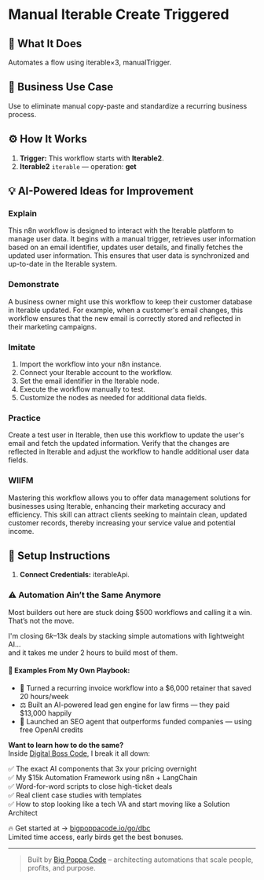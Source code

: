 # Manual Iterable Create Triggered
  ## 🚀 What It Does
  Automates a flow using iterable×3, manualTrigger.
  
  ## 💼 Business Use Case
  Use to eliminate manual copy-paste and standardize a recurring business process.
  
  ## ⚙️ How It Works
  1. **Trigger:** This workflow starts with **Iterable2**.
  2. **Iterable2** `iterable` — operation: **get**
  
  ## 💡 AI-Powered Ideas for Improvement
  ### Explain
This n8n workflow is designed to interact with the Iterable platform to manage user data. It begins with a manual trigger, retrieves user information based on an email identifier, updates user details, and finally fetches the updated user information. This ensures that user data is synchronized and up-to-date in the Iterable system.

### Demonstrate
A business owner might use this workflow to keep their customer database in Iterable updated. For example, when a customer's email changes, this workflow ensures that the new email is correctly stored and reflected in their marketing campaigns.

### Imitate
1. Import the workflow into your n8n instance.
2. Connect your Iterable account to the workflow.
3. Set the email identifier in the Iterable node.
4. Execute the workflow manually to test.
5. Customize the nodes as needed for additional data fields.

### Practice
Create a test user in Iterable, then use this workflow to update the user's email and fetch the updated information. Verify that the changes are reflected in Iterable and adjust the workflow to handle additional user data fields.

### WIIFM
Mastering this workflow allows you to offer data management solutions for businesses using Iterable, enhancing their marketing accuracy and efficiency. This skill can attract clients seeking to maintain clean, updated customer records, thereby increasing your service value and potential income.
  
  ## 🔧 Setup Instructions
  1. **Connect Credentials:** iterableApi.
  
### ⚠️ Automation Ain’t the Same Anymore

Most builders out here are stuck doing $500 workflows and calling it a win.  
That’s not the move.  

I'm closing $6k–$13k deals by stacking simple automations with lightweight AI...  
and it takes me under 2 hours to build most of them.

#### 🧠 Examples From My Own Playbook:
- 🔁 Turned a recurring invoice workflow into a $6,000 retainer that saved 20 hours/week  
- ⚖️ Built an AI-powered lead gen engine for law firms — they paid $13,000 happily  
- 🚀 Launched an SEO agent that outperforms funded companies — using free OpenAI credits  

**Want to learn how to do the same?**  
Inside [Digital Boss Code](https://bigpoppacode.io/go/dbc), I break it all down:

✅ The exact AI components that 3x your pricing overnight  
✅ My $15k Automation Framework using n8n + LangChain  
✅ Word-for-word scripts to close high-ticket deals  
✅ Real client case studies with templates  
✅ How to stop looking like a tech VA and start moving like a Solution Architect  

🔥 Get started at → [bigpoppacode.io/go/dbc](https://bigpoppacode.io/go/dbc)  
Limited time access, early birds get the best bonuses.

---
> Built by [Big Poppa Code](https://bigpoppacode.io) – architecting automations that scale people, profits, and purpose.
  